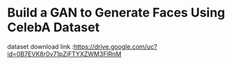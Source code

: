 # Build a GAN to Generate Faces Using CelebA Dataset
dataset download link :https://drive.google.com/uc?id=0B7EVK8r0v71pZjFTYXZWM3FlRnM
